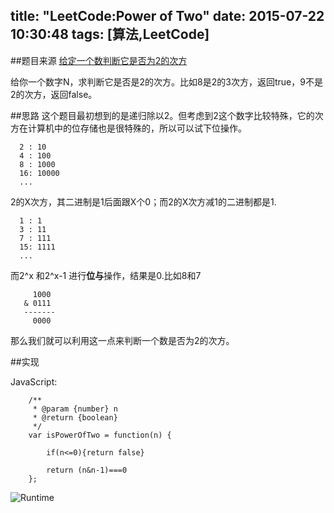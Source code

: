 title: "LeetCode:Power of Two"
date: 2015-07-22 10:30:48
tags: [算法,LeetCode]
---

##题目来源
 [给定一个数判断它是否为2的次方](https://leetcode.com/problems/power-of-two/)
 
 给你一个数字N，求判断它是否是2的次方。比如8是2的3次方，返回true，9不是2的次方，返回false。
 
##思路
  这个题目最初想到的是递归除以2。但考虑到2这个数字比较特殊，它的次方在计算机中的位存储也是很特殊的，所以可以试下位操作。
  
      2 : 10
      4 : 100
      8 : 1000
      16: 10000
      ...
  2的X次方，其二进制是1后面跟X个0；而2的X次方减1的二进制都是1.
      
      1 : 1
      3 : 11
      7 : 111
      15: 1111
      ...
  而2^x 和2^x-1 进行**位与**操作，结果是0.比如8和7
       
         1000
       & 0111
       -------
         0000
  那么我们就可以利用这一点来判断一个数是否为2的次方。     
        

##实现

 JavaScript:
 
        /**
         * @param {number} n
         * @return {boolean}
         */
        var isPowerOfTwo = function(n) {
        
            if(n<=0){return false}
            
            return (n&n-1)===0
        };


![Runtime](/images/poweroftwo.png)